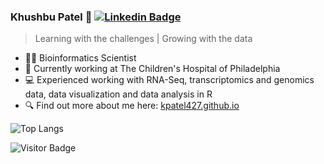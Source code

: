 ### Khushbu Patel 👋 [![Linkedin Badge](https://img.shields.io/badge/-blue?style=flat-square&logo=Linkedin&logoColor=white&link=https://www.linkedin.com/in/khushbu-patel-b1a196b5/)](https://www.linkedin.com/in/khushbu-patel-b1a196b5/)

> Learning with the challenges | Growing with the data



- 👩‍🔬 Bioinformatics Scientist
- 🔭 Currently working at The Children's Hospital of Philadelphia
- 💻 Experienced working with RNA-Seq, transcriptomics and genomics data, data visualization and data analysis in R
- 🔍 Find out more about me here: [kpatel427.github.io](https://kpatel427.github.io/)



<!--
**kpatel427/kpatel427** is a ✨ _special_ ✨ repository because its `README.md` (this file) appears on your GitHub profile.
![Github Stats](https://github-readme-stats.vercel.app/api?username=kpatel427&count_private=true&show_icons=true)

Here are some ideas to get you started:

- 🔭 I’m currently working on ...
- 🌱 I’m currently learning ...
- 👯 I’m looking to collaborate on ...
- 🤔 I’m looking for help with ...
- 💬 Ask me about ...
- 📫 How to reach me: ...
- 😄 Pronouns: ...
- ⚡ Fun fact: ...
-->


![Top Langs](https://github-readme-stats.vercel.app/api/top-langs/?username=kpatel427&hide=TeX&layout=compact)

![Visitor Badge](https://visitor-badge.laobi.icu/badge?page_id=kpatel427.kpatel427)


